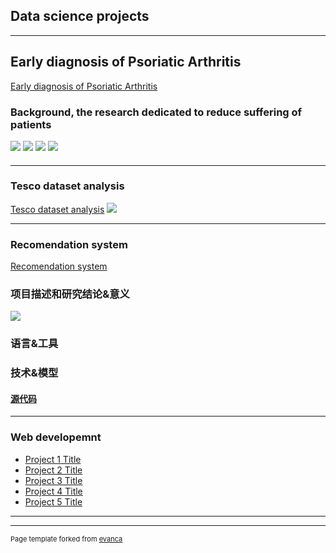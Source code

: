 ## Data science projects

---

## Early diagnosis of Psoriatic Arthritis 

[Early diagnosis of Psoriatic Arthritis](/sample_page)
### Background, the research dedicated to reduce suffering of patients

<img src="images/dummy_thumbnail.jpg?raw=true"/> <img src="images/dummy_thumbnail.jpg?raw=true"/>
<img src="images/dummy_thumbnail.jpg?raw=true"/> <img src="images/dummy_thumbnail.jpg?raw=true"/>
#### 

---
### Tesco dataset analysis 
[Tesco dataset analysis](/pdf/sample_presentation.pdf)
<img src="images/dummy_thumbnail.jpg?raw=true"/>

---
### Recomendation system 
[Recomendation system](http://example.com/)
### 项目描述和研究结论&意义
<img src="images/dummy_thumbnail.jpg?raw=true"/>

### 语言&工具
### 技术&模型
#### [源代码](http://example.com/)
---

### Web developemnt

- [Project 1 Title](http://example.com/)
- [Project 2 Title](http://example.com/)
- [Project 3 Title](http://example.com/)
- [Project 4 Title](http://example.com/)
- [Project 5 Title](http://example.com/)

---




---
<p style="font-size:11px">Page template forked from <a href="https://github.com/evanca/quick-portfolio">evanca</a></p>
<!-- Remove above link if you don't want to attibute -->
